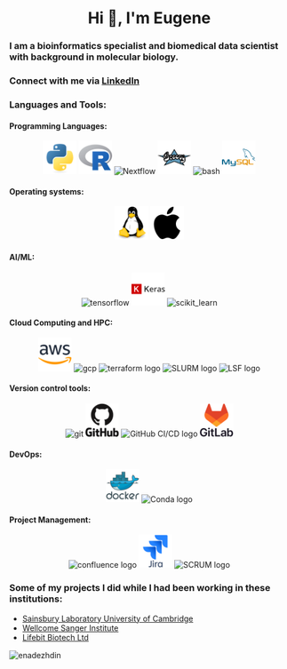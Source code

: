 <head>
    <style type="text/css">
        a.nounderline {text-decoration: none; }
    </style>
</head>

<h1 align="center">Hi 👋, I'm Eugene</h1>
<h3 align="left">I am a bioinformatics specialist and biomedical data scientist with background in molecular biology.</h3>

<!-- <h3 align="left">Connect with me via <a class="no-underline" href="www.linkedin.com/in/eugene-nadezhdin-3467072" target="_blank" rel="noreferrer"> LinkedIn </a></h3> -->

### Connect with me via [LinkedIn](https://www.linkedin.com/in/eugene-nadezhdin-3467072)

<h3 align="left">Languages and Tools:</h3>

<h4 align="left">Programming Languages:</h4>
 <div align="center">

  <a href="https://www.python.org" class="nounderline" target="_blank" rel="noreferrer" style="text-decoration: none;"> <img src="https://raw.githubusercontent.com/devicons/devicon/master/icons/python/python-original.svg" title="Python" alt="python" width="60" height="60"/> </a> <a href="https://www.r-project.org" class="nounderline" target="_blank" rel="noreferrer" style="text-decoration: none;"> <img src="https://github.com/devicons/devicon/blob/master/icons/r/r-original.svg" title="R" alt="R logo" height="60" width="60"/> </a> <a href="https://www.nextflow.io" class="nounderline" target="_blank" rel="noreferrer" style="text-decoration: none;"> <img src="https://www.nextflow.io/img/nextflow2014_no-bg.png" title="Nextflow" alt="Nextflow" height="60" width="140"/> </a> <a href="https://groovy-lang.org" class="nounderline" target="_blank" rel="noreferrer" style="text-decoration: none;"> <img src="https://github.com/devicons/devicon/blob/master/icons/groovy/groovy-original.svg" title="Groovy" alt="Groovy" height="60" width="60"/> </a> <a href="https://www.gnu.org/software/bash/" class="nounderline" target="_blank" rel="noreferrer" style="text-decoration: none;"> <img src="https://www.vectorlogo.zone/logos/gnu_bash/gnu_bash-icon.svg" title="Bash" alt="bash" width="60" height="60"/> </a> <a href="https://www.mysql.com/" class="nounderline" target="_blank" rel="noreferrer" style="text-decoration: none;"> <img src="https://raw.githubusercontent.com/devicons/devicon/master/icons/mysql/mysql-original-wordmark.svg" title="MySQL" alt="mysql" width="60" height="60"/> </a>
 </div>

<h4 align="left">Operating systems:</h4>
 <div align="center">

  <a href="https://www.linux.org" target="_blank" rel="noreferrer" style="text-decoration: none;"> <img src="https://github.com/devicons/devicon/blob/master/icons/linux/linux-original.svg" title="Linux" alt="Linux" width="60" height="60"/> </a> <a href="https://www.apple.com" target="_blank" rel="noreferrer" style="text-decoration: none;"> <img src="https://github.com/devicons/devicon/blob/master/icons/apple/apple-original.svg" title="MacOS" alt="MacOS" width="60" height="60"/> </a>
 </div>

<h4 align="left">AI/ML:</h4>
 <div align="center">

  <a href="https://www.tensorflow.org" target="_blank" rel="noreferrer" style="text-decoration: none;"> <img src="https://www.vectorlogo.zone/logos/tensorflow/tensorflow-icon.svg" title="Tensorflow" alt="tensorflow" width="60" height="60"/> </a> <a href="https://keras.io" target="_blank" rel="noreferrer" style="text-decoration: none;"> <img src="https://github.com/devicons/devicon/blob/master/icons/keras/keras-original-wordmark.svg" title="Keras" alt="keras logo" width="60" height="60"/> </a> <a href="https://scikit-learn.org/" target="_blank" rel="noreferrer" style="text-decoration: none;"> <img src="https://upload.wikimedia.org/wikipedia/commons/0/05/Scikit_learn_logo_small.svg" title="scikit-learn" alt="scikit_learn" width="60" height="60"/> </a>
 </div>

<h4 align="left">Cloud Computing and HPC:</h4>
 <div align="center">

  <a href="https://aws.amazon.com" target="_blank" rel="noreferrer" style="text-decoration: none;"> <img src="https://raw.githubusercontent.com/devicons/devicon/master/icons/amazonwebservices/amazonwebservices-original-wordmark.svg" alt="aws" width="60" height="60"/> </a> <a href="https://cloud.google.com" target="_blank" rel="noreferrer" style="text-decoration: none;"> <img src="https://www.vectorlogo.zone/logos/google_cloud/google_cloud-icon.svg" alt="gcp" width="60" height="60"/> </a> <a href="https://www.terraform.io" target="_blank" rel="noreferrer" style="text-decoration: none;"> <img src="https://cdn.jsdelivr.net/gh/devicons/devicon/icons/terraform/terraform-original.svg" height="60" title="Terraform" alt="terraform logo"/> </a> <a href="https://slurm.schedmd.com/" target="_blank" rel="noreferrer" style="text-decoration: none;"> <img src="https://upload.wikimedia.org/wikipedia/commons/thumb/3/3a/Slurm_logo.svg/1200px-Slurm_logo.svg.png" title="Slurm" height="60" alt="SLURM logo"/> </a> <a href="https://cloud.ibm.com/catalog/content/ibm-spectrum-lsf" target="_blank" rel="noreferrer" style="text-decoration: none;"> <img src="https://higherlogicdownload.s3.amazonaws.com/IMWUC/6391a864-1394-4296-9524-784ee59c6af2/UploadedImages/SpectrumComputeFamily_LSF-HorizontalColorWhite.png" title="LSF" height="60" alt="LSF logo"/> </a>
</div>

<h4 align="left">Version control tools:</h4>
 <div align="center">

  <a href="https://git-scm.com/" target="_blank" rel="noreferrer" style="text-decoration: none;"> <img src="https://www.vectorlogo.zone/logos/git-scm/git-scm-icon.svg" title="Git" title="Git" alt="git" width="60" height="60"/> </a> <a href="https://github.com/" target="_blank" rel="noreferrer" style="text-decoration: none;"> <img src="https://github.com/devicons/devicon/blob/master/icons/github/github-original-wordmark.svg" title="GitHub" alt="Github logo" height="60" width="60"/> </a> <a href="https://github.com/features/actions" target="_blank" rel="noreferrer" style="text-decoration: none;"> <img src="https://www.svgrepo.com/show/306098/githubactions.svg" title="GitHub Actions" alt="GitHub CI/CD logo" height="60" width="60"/> </a> <a href="https://gitlab.com/" target="_blank" rel="noreferrer" style="text-decoration: none;"> <img src="https://github.com/devicons/devicon/blob/master/icons/gitlab/gitlab-original-wordmark.svg" title="GitLab" alt="Gitlab logo" height="60" width="60"/> </a>
 </div>

<h4 align="left">DevOps:</h4>
 <div align="center">

  <a href="https://www.docker.com/" target="_blank" rel="noreferrer" style="text-decoration: none;"> <img src="https://raw.githubusercontent.com/devicons/devicon/master/icons/docker/docker-original-wordmark.svg" title="Docker" alt="docker" width="60" height="60"/> </a> <a href="https://anaconda.org/anaconda/conda" target="_blank" rel="noreferrer" style="text-decoration: none;"> <img src="https://docs.crc.nd.edu/_images/conda.png" title="Conda" alt="Conda logo" width="80" height="60"/> </a>
 </div>

<h4 align="left">Project Management:</h4>
 <div align="center">

  <a href="https://www.atlassian.com/software/confluence" target="_blank" rel="noreferrer" style="text-decoration: none;"> <img src="https://cdn.jsdelivr.net/gh/devicons/devicon/icons/confluence/confluence-original.svg" title="Confluence" alt="confluence logo" height="60"/> </a> <a href="https://www.atlassian.com/software/jira" target="_blank" rel="noreferrer" style="text-decoration: none;"> <img src="https://github.com/devicons/devicon/blob/master/icons/jira/jira-original-wordmark.svg" title="Jira" alt="Jira logo" height="60"/> </a><a href="https://www.scrum.org" target="_blank" rel="noreferrer" style="text-decoration: none;"> <img src="https://cdn-icons-png.flaticon.com/512/5108/5108574.png" title="SCRUM" alt="SCRUM logo" height="60"/> </a>
 </div>


### Some of my projects I did while I had been working in these institutions:
- [Sainsbury Laboratory University of Cambridge](https://www.slcu.cam.ac.uk)
- [Wellcome Sanger Institute](https://www.sanger.ac.uk/programme/cancer-ageing-and-somatic-mutation/)
- [Lifebit Biotech Ltd](https://www.lifebit.ai)


<p><img align="center" src="https://github-readme-stats.vercel.app/api/top-langs?username=enadezhdin&show_icons=true&locale=en&layout=compact" alt="enadezhdin" /></p>
